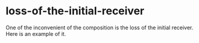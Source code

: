 loss-of-the-initial-receiver
============================

One of the inconvenient of the composition is the loss of the initial receiver. Here is an example of it.
